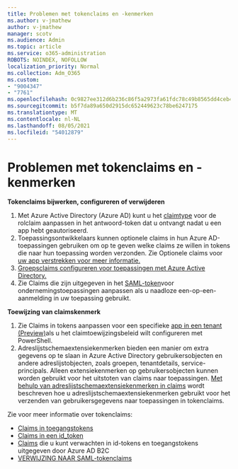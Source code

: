 ```yaml
---
title: Problemen met tokenclaims en -kenmerken
ms.author: v-jmathew
author: v-jmathew
manager: scotv
ms.audience: Admin
ms.topic: article
ms.service: o365-administration
ROBOTS: NOINDEX, NOFOLLOW
localization_priority: Normal
ms.collection: Adm_O365
ms.custom:
- "9004347"
- "7761"
ms.openlocfilehash: 0c9827ee312d6b236c86f5a2973fa61fdc78c49b8565dd4ceb41f9a3a48140bc
ms.sourcegitcommit: b5f7da89a650d2915dc652449623c78be6247175
ms.translationtype: MT
ms.contentlocale: nl-NL
ms.lasthandoff: 08/05/2021
ms.locfileid: "54012879"
---
```

# <a name="issues-with-token-claims-and-attributes"></a>Problemen met tokenclaims en -kenmerken

**Tokenclaims bijwerken, configureren of verwijderen**

1. Met Azure Active Directory (Azure AD) kunt u het [claimtype](https://docs.microsoft.com/azure/active-directory/develop/active-directory-enterprise-app-role-management) voor de rolclaim aanpassen in het antwoord-token dat u ontvangt nadat u een app hebt geautoriseerd.
2. Toepassingsontwikkelaars kunnen optionele claims in hun Azure AD-toepassingen gebruiken om op te geven welke claims ze willen in tokens die naar hun toepassing worden verzonden. Zie Optionele claims voor [uw app verstrekken voor meer informatie.](https://docs.microsoft.com/azure/active-directory/develop/active-directory-optional-claims)
3. [Groepsclaims configureren voor toepassingen met Azure Active Directory.](https://docs.microsoft.com/azure/active-directory/hybrid/how-to-connect-fed-group-claims)
4. Zie Claims die zijn uitgegeven in het [SAML-token](https://docs.microsoft.com/azure/active-directory/develop/active-directory-saml-claims-customization)voor ondernemingstoepassingen aanpassen als u naadloze een-op-een-aanmelding in uw toepassing gebruikt.

**Toewijzing van claimskenmerk**

1. Zie Claims in tokens aanpassen voor een specifieke [app in een tenant (Preview)](https://docs.microsoft.com/azure/active-directory/develop/active-directory-claims-mapping)als u het claimtoewijzingsbeleid wilt configureren met PowerShell.
2. Adreslijstschemaextensiekenmerken bieden een manier om extra gegevens op te slaan in Azure Active Directory gebruikersobjecten en andere adreslijstobjecten, zoals groepen, tenantdetails, service-principals. Alleen extensiekenmerken op gebruikersobjecten kunnen worden gebruikt voor het uitstoten van claims naar toepassingen. [Met behulp van adreslijstschemaextensiekenmerken in claims](https://docs.microsoft.com/azure/active-directory/develop/active-directory-schema-extensions) wordt beschreven hoe u adreslijstschemaextensiekenmerken gebruikt voor het verzenden van gebruikersgegevens naar toepassingen in tokenclaims.

Zie voor meer informatie over tokenclaims:

- [Claims in toegangstokens](https://docs.microsoft.com/azure/active-directory/develop/access-tokens#claims-in-access-tokens)
- [Claims in een id_token](https://docs.microsoft.com/azure/active-directory/develop/id-tokens#claims-in-an-id_token)
- [Claims](https://docs.microsoft.com/azure/active-directory-b2c/tokens-overview#claims) die u kunt verwachten in id-tokens en toegangstokens uitgegeven door Azure AD B2C
- [VERWIJZING NAAR SAML-tokenclaims](https://docs.microsoft.com/azure/active-directory/develop/reference-saml-tokens)
